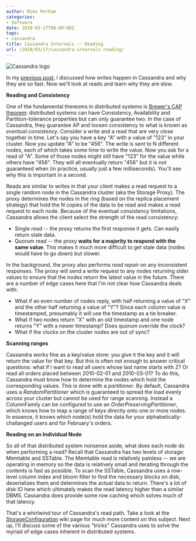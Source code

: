 ```yaml
---
author: Mike Perham
categories:
- Software
date: 2010-03-17T00:00:00Z
tags:
- cassandra
title: Cassandra Internals -- Reading
url: /2010/03/17/cassandra-internals-reading/
---
```


![Cassandra logo][1]

In my [previous post][2], I discussed how writes happen in Cassandra and why they are so fast. Now we'll look at reads and learn why they are slow.

**Reading and Consistency**

One of the fundamental thereoms in distributed systems is [Brewer's CAP theorem][3]: distributed systems can have Consistency, Availability and Partition-tolerance properties but can only guarantee two. In the case of Cassandra, they guarantee AP and loosen consistency to what is known as *eventual consistency*. Consider a write and a read that are very close together in time. Let's say you have a key "A" with a value of "123" in your cluster. Now you update "A" to be "456". The write is sent to N different nodes, each of which takes some time to write the value. Now you ask for a read of "A". Some of those nodes might still have "123" for the value while others have "456". They will all eventually return "456" but it is not guaranteed when (in practice, usually just a few milliseconds). You'll see why this is important in a second.

Reads are similar to writes in that your client makes a read request to a single random node in the Cassandra cluster (aka the Storage Proxy). The proxy determines the nodes in the ring (based on the replica placement strategy) that hold the N copies of the data to be read and makes a read request to each node. Because of the eventual consistency limitations, Cassandra allows the client select the strength of the read consistency:

*   Single read -- the proxy returns the first response it gets. Can easily return stale data.
*   Quorum read -- the proxy **waits for a majority to respond with the same value**. This makes it much more difficult to get stale data (nodes would have to go down) but slower.

In the background, the proxy also performs *read repair* on any inconsistent responses. The proxy will send a write request to any nodes returning older values to ensure that the nodes return the latest value in the future. There are a number of edge cases here that I'm not clear how Cassandra deals with:

*   What if an even number of nodes reply, with half returning a value of "X" and the other half returning a value of "Y"? Since each column value is timestamped, presumably it will use the timestamp as a tie breaker.
*   What if two nodes return "X" with an old timestamp and one node returns "Y" with a newer timestamp? Does quorum override the clock?
*   What if the clocks on the cluster nodes are out of sync?

**Scanning ranges**

Cassandra works fine as a key/value store: you give it the key and it will return the value for that key. But this is often not enough to answer critical questions: what if I want to read all users whose last name starts with Z? Or read all orders placed between 2010-02-01 and 2010-03-01? To do this, Cassandra must know how to determine the nodes which hold the corresponding values. This is done with a *partitioner*. By default, Cassandra uses a *RandomPartitioner* which is guaranteed to spread the load evenly across your cluster but cannot be used for range scanning. Instead a ColumnFamily can be configured to use an *OrderPreservingPartitioner*, which knows how to map a range of keys directly onto one or more nodes. In essence, it knows which node(s) hold the data for your alphabetically-challanged users and for February's orders.

**Reading on an Individual Node**

So all of that distributed system nonsense aside, what does each node do when performing a read? Recall that Cassandra has two levels of storage: Memtable and SSTable. The Memtable read is relatively painless -- we are operating in memory so the data is relatively small and iterating through the contents is fast as possible. To scan the SSTable, Cassandra uses a row-level column index and bloom filter to find the necessary blocks on disk, deserializes them and determines the actual data to return. There's a lot of disk IO here which ultimately makes the read latency higher than a similar DBMS. Cassandra does provide some row caching which solves much of that latency.

That's a whirlwind tour of Cassandra's read path. Take a look at the [StorageConfiguration][4] wiki page for much more content on this subject. Next up, I'll discuss some of the various "tricks" Cassandra uses to solve the myriad of edge cases inherent in distributed systems.

 [1]: http://incubator.apache.org/cassandra/media/img/cassandra_logo.png
 [2]: /2010/03/13/cassandra-internals-writing/
 [3]: http://en.wikipedia.org/wiki/CAP_theorem
 [4]: http://wiki.apache.org/cassandra/StorageConfiguration
